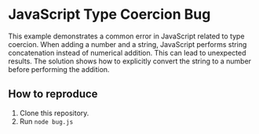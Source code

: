 # JavaScript Type Coercion Bug

This example demonstrates a common error in JavaScript related to type coercion.  When adding a number and a string, JavaScript performs string concatenation instead of numerical addition. This can lead to unexpected results.  The solution shows how to explicitly convert the string to a number before performing the addition.

## How to reproduce

1. Clone this repository.
2. Run `node bug.js`